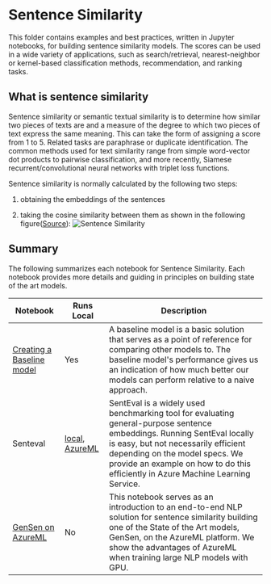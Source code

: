# Sentence Similarity

This folder contains examples and best practices, written in Jupyter notebooks, for building sentence similarity models. The scores can be used in a wide variety of applications, such as search/retrieval, nearest-neighbor or kernel-based classification methods, recommendation, and ranking tasks.

## What is sentence similarity

Sentence similarity or semantic textual similarity is to determine how similar two pieces of texts are and a measure of the degree to which two pieces of text express the same meaning. This can take the form of assigning a score from 1 to 5. Related tasks are paraphrase or duplicate identification. The common methods used for text similarity range from simple word-vector dot products to pairwise classification, and more recently, Siamese recurrent/convolutional neural networks with triplet loss functions.

Sentence similarity is normally calculated by the following two steps:

1. obtaining the embeddings of the sentences

2. taking the cosine similarity between them as shown in the following figure([Source](https://tfhub.dev/google/universal-sentence-encoder/1)):
    ![Sentence Similarity](https://nlpbp.blob.core.windows.net/images/example-similarity.png)

## Summary

The following summarizes each notebook for Sentence Similarity. Each notebook provides more details and guiding in principles on building state of the art models.

|Notebook|Runs Local|Description|
|---|---|---|
|[Creating a Baseline model](baseline_deep_dive.ipynb)| Yes| A baseline model is a basic solution that serves as a point of reference for comparing other models to. The baseline model's performance gives us an indication of how much better our models can perform relative to a naive approach.|
|Senteval |[local](senteval_local.ipynb), [AzureML](senteval_azureml.ipynb)|SentEval is a widely used benchmarking tool for evaluating general-purpose sentence embeddings. Running SentEval locally is easy, but not necessarily efficient depending on the model specs. We provide an example on how to do this efficiently in Azure Machine Learning Service. |
|[GenSen on AzureML](gensen_aml_deep_dive.ipynb_)| No | This notebook serves as an introduction to an end-to-end NLP solution for sentence similarity building one of the State of the Art models, GenSen, on the AzureML platform. We show the advantages of AzureML when training large NLP models with GPU.
